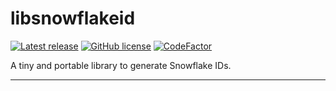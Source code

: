 # libsnowflakeid

[![Latest release](https://img.shields.io/badge/latest_release----orange.svg)](https://github.com/thibaultmeyer/libsnowflakeid/releases)
[![GitHub license](https://img.shields.io/badge/license-MIT-blue.svg)](https://github.com/thibaultmeyer/libsnowflakeid/blob/master/LICENSE)
[![CodeFactor](https://www.codefactor.io/repository/github/thibaultmeyer/libsnowflakeid/badge)](https://www.codefactor.io/repository/github/thibaultmeyer/libsnowflakeid)

A tiny and portable library to generate Snowflake IDs.
*****
